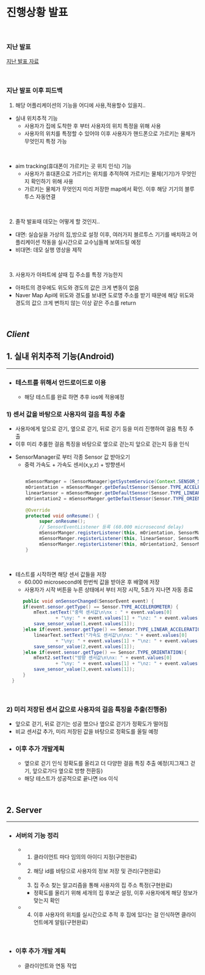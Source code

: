 <!--Heading-->
# 진행상황 발표

<br/>

### 지난 발표

[지난 발표 자료](https://github.com/ChangJinMoon/My_Workspace/blob/master/Aim_your_device/Second_presentation.md)

<br/>

### 지난 발표 이후 피드백
  1. 해당 어플리케이션의 기능을 어디에 사용,적용할수 있을지..
  + 실내 위치추적 기능
    - 사용자가 집에 도착한 후 부터 사용자의 위치 특정을 위해 사용
    - 사용자의 위치를 특정할 수 있어야 이후 사용자가 핸드폰으로 가르키는 물체가 무엇인지 특정 가능
  <br/>
  
  + aim tracking(휴대폰이 가르키는 곳 위치 인식) 기능
    - 사용자가 휴대폰으로 가르키는 위치를 추적하여 가르키는 물체(기기)가 무엇인지 확인하기 위해 사용
    - 가르키는 물체가 무엇인지 미리 저장한 map에서 확인. 이후 해당 기기의 블루투스 자동연결
  <br/>
    
  2. 졸작 발표때 데모는 어떻게 할 것인지..
  + 대면: 실습실을 가상의 집,방으로 설정 이후, 여러가지 블르투스 기기를 배치하고 어플리케이션 작동을 실시간으로 교수님들께 보여드릴 예정
  + 비대면: 데모 실행 영상을 제작
  <br/>
    
  3. 사용자가 아파트에 살때 집 주소를 특정 가능한지
  + 아파트의 경우에도 위도와 경도의 값은 크게 변동이 없음
  + Naver Map Api에 위도와 경도를 보내면 도로명 주소를 받기 때문에 해당 위도와 경도의 값으 크게 변하지 않는 이상 같은 주소를 return
  <br/>

## _Client_
## 1. 실내 위치추적 기능(Android)
____

+ ### 테스트를 위해서 안드로이드로 이용
  - 해당 테스트를 완료 하면 추후 ios에 적용예정

 ### 1) 센서 값을 바탕으로 사용자의 걸음 특징 추출 
  - 사용자에게 앞으로 걷기, 옆으로 걷기, 뒤로 걷기 등을 미리 진행하여 걸음 특징 추출
  - 이후 미리 추룰한 걸음 특징을 바탕으로 옆으로 걷는지 앞으로 걷는지 등을 인식

+ SensorManager로 부터 각종 Sensor 값 받아오기 
  - 중력 가속도 + 가속도 센서(x,y,z) + 방향센서
  
```java

       mSensorManger = (SensorManager)getSystemService(Context.SENSOR_SERVICE);
       mOrientation = mSensorManger.getDefaultSensor(Sensor.TYPE_ACCELEROMETER);
       linearSensor = mSensorManger.getDefaultSensor(Sensor.TYPE_LINEAR_ACCELERATION);
       mOrientation2 = mSensorManger.getDefaultSensor(Sensor.TYPE_ORIENTATION);
       
       @Override
       protected void onResume() {
            super.onResume();
            // SensorEventListener 등록 (60.000 microsecond delay)
            mSensorManger.registerListener(this, mOrientation, SensorManager.SENSOR_DELAY_UI);
            mSensorManger.registerListener(this, linearSensor, SensorManager.SENSOR_DELAY_UI);
            mSensorManger.registerListener(this, mOrientation2, SensorManager.SENSOR_DELAY_UI);
       }
```

<br/>

  - 테스트를 시작하면 해당 센서 값들을 저장
    + 60.000 microsecond에 한번씩 값을 받아온 후 배열에 저장
    + 사용자가 시작 버튼을 누른 상태에서 부터 저장 시작, 5초가 지나면 자동 종료
  
  ```java
        public void onSensorChanged(SensorEvent event) {
        if(event.sensor.getType() == Sensor.TYPE_ACCELEROMETER) {
            mText.setText("중력 센서값\n\nx : " + event.values[0]
                    + "\ny: " + event.values[1] + "\nz: " + event.values[2]);
            save_sensor_value(1,event.values[1]);
        }else if(event.sensor.getType() == Sensor.TYPE_LINEAR_ACCELERATION){
            linearText.setText("가속도 센서값\n\nx: " + event.values[0]
                    + "\ny: " + event.values[1] + "\nz: " + event.values[2]);
            save_sensor_value(2,event.values[1]);
        }else if(event.sensor.getType() == Sensor.TYPE_ORIENTATION){
            mText2.setText("방향 센서값\n\nx: " + event.values[0]
                    + "\ny: " + event.values[1] + "\nz: " + event.values[2]);
            save_sensor_value(3,event.values[1]);
        }
    }
  ```
  <br/>
  
  ### 2) 미리 저장된 센서 값으로 사용자의 걸음 특징을 추출(진행중) 
  - 앞으로 걷기, 뒤로 걷기는 성공 했으나 옆으로 걷기가 정확도가 떨어짐
  - 비교 센서값 추가, 미리 저장된 값을 바탕으로 정확도를 올릴 예정

  
  + ### 이후 추가 개발계획
    - 옆으로 걷기 인식 정확도를 올리고 더 다양한 걸음 특징 추출 예정(지그재그 걷기, 앞으로가다 옆으로 방향 전환등)
    - 해당 테스트가 성공적으로 끝나면 ios 이식
    
  
<br/>

## 2. Server
___
+ ### 서버의 기능 정리
  - 1) 클라이언트 마다 임의의 아이디 지정(구현완료)
  - 2) 해당 id를 바탕으로 사용자의 정보 저장 및 관리(구현완료)
  - 3) 집 주소 찾는 알고리즘을 통해 사용자의 집 주소 특정(구현완료)
    + 정확도를 올리기 위해 세개의 집 후보군 설정, 이후 사용자에게 해당 정보가 맞는지 확인
  - 4) 이후 사용자의 위치를 실시간으로 추적 후 집에 있다는 걸 인식하면 클라이언트에게 알림(구현완료)
<br/>

    
 + ### 이후 추가 개발 계획
   - 클라이언트와 연동 작업 
    
<br/>
<br/>

